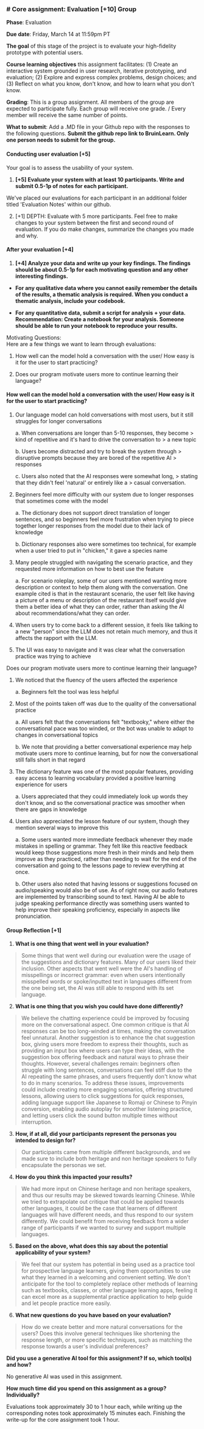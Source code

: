 ### \# Core assignment: Evaluation \[+10\] Group

**Phase**: Evaluation

**Due date**: Friday, March 14 at 11:59pm PT

**The goal** of this stage of the project is to evaluate your
high-fidelity prototype with potential users.

**Course learning objectives** this assignment facilitates: (1) Create
an interactive system grounded in user research, iterative prototyping,
and evaluation; (2) Explore and express complex problems, design
choices; and (3) Reflect on what you know, don't know, and how to learn
what you don't know.

**Grading**: This is a group assignment. All members of the group are
expected to participate fully. Each group will receive one grade. /
Every member will receive the same number of points.

**What to submit**: Add a .MD file in your Github repo with the
responses to the following questions. **Submit the github repo link to
BruinLearn. Only one person needs to submit for the group.**

#### Conducting user evaluation \[+5\]

Your goal is to assess the usability of your system.

1.  **\[+5\] Evaluate your system with at least 10 participants. Write and submit 0.5-1p of notes for each participant.**

We've placed our evaluations for each participant in an additional folder titled 'Evaluation Notes' within our github.

2.  \[+1\] DEPTH: Evaluate with 5 more participants. Feel free to make changes to your system between the first and second round of evaluation. If you do make changes, summarize the changes you made and why.

#### After your evaluation \[+4\]

1.  **\[+4\] Analyze your data and write up your key findings. The findings should be about 0.5-1p for each motivating question and any other interesting findings.**

-   **For any qualitative data where you cannot easily remember the details of the results, a thematic analysis is required. When you conduct a thematic analysis, include your codebook.**

-   **For any quantitative data, submit a script for analysis + your data. Recommendation: Create a notebook for your analysis. Someone should be able to run your notebook to reproduce your results.**

Motivating Questions:\
Here are a few things we want to learn through evaluations:

1.  How well can the model hold a conversation with the user/ How easy is it for the user to start practicing?

2.  Does our program motivate users more to continue learning their language?

####  

#### How well can the model hold a conversation with the user/ How easy is it for the user to start practicing?

1.  Our language model can hold conversations with most users, but it still struggles for longer conversations

    a.  When conversations are longer than 5-10 responses, they become
        > kind of repetitive and it's hard to drive the conversation to
        > a new topic

    b.  Users become distracted and try to break the system through
        > disruptive prompts because they are bored of the repetitive AI
        > responses

    c.  Users also noted that the AI responses were somewhat long,
        > stating that they didn't feel 'natural' or entirely like a
        > casual conversation.

2.  Beginners feel more difficulty with our system due to longer responses that sometimes come with the model

    a.  The dictionary does not support direct translation of longer sentences, and so beginners feel more frustration when trying to piece together longer responses from the model due to their lack of knowledge

    b.  Dictionary responses also were sometimes too technical, for example when a user tried to put in "chicken," it gave a species name

3.  Many people struggled with navigating the scenario practice, and they requested more information on how to best use the feature

    a.  For scenario roleplay, some of our users mentioned wanting more description or context to help them along with the conversation. One example cited is that in the restaurant scenario, the user felt like having a picture of a menu or description of the restaurant itself would give them a better idea of what they can order, rather than asking the AI about recommendations/what they can order.

4.  When users try to come back to a different session, it feels like talking to a new "person" since the LLM does not retain much memory, and thus it affects the rapport with the LLM.

5.  The UI was easy to navigate and it was clear what the conversation practice was trying to achieve

Does our program motivate users more to continue learning their
language?

1.  We noticed that the fluency of the users affected the experience

    a.  Beginners felt the tool was less helpful

2.  Most of the points taken off was due to the quality of the conversational practice

    a.  All users felt that the conversations felt "textbooky," where either the conversational pace was too winded, or the bot was unable to adapt to changes in conversational topics

    b.  We note that providing a better conversational experience may help motivate users more to continue learning, but for now the conversational still falls short in that regard

3.  The dictionary feature was one of the most popular features, providing easy access to learning vocabulary provided a positive learning experience for users

    a.  Users appreciated that they could immediately look up words they don't know, and so the conversational practice was smoother when there are gaps in knowledge

4.  Users also appreciated the lesson feature of our system, though they mention several ways to improve this

    a.  Some users wanted more immediate feedback whenever they made mistakes in spelling or grammar. They felt like this reactive feedback would keep those suggestions more fresh in their minds and help them improve as they practiced, rather than needing to wait for the end of the conversation and going to the lessons page to review everything at once.

    b.  Other users also noted that having lessons or suggestions focused on audio/speaking would also be of use. As of right now, our audio features are implemented by transcribing sound to text. Having AI be able to judge speaking performance directly was something users wanted to help improve their speaking proficiency, especially in aspects like pronunciation.

#### Group Reflection \[+1\]

1.  **What is one thing that went well in your evaluation?**

> Some things that went well during our evaluation were the usage of the
> suggestions and dictionary features. Many of our users liked their
> inclusion. Other aspects that went well were the AI's handling of
> misspellings or incorrect grammar: even when users intentionally
> misspelled words or spoke/inputted text in languages different from
> the one being set, the AI was still able to respond with its set
> language.

2.  **What is one thing that you wish you could have done differently?**

> We believe the chatting experience could be improved by focusing more
> on the conversational aspect. One common critique is that AI responses
> can be too long-winded at times, making the conversation feel
> unnatural. Another suggestion is to enhance the chat suggestion box,
> giving users more freedom to express their thoughts, such as providing
> an input box where users can type their ideas, with the suggestion box
> offering feedback and natural ways to phrase their thoughts. However,
> several challenges remain: beginners often struggle with long
> sentences, conversations can feel stiff due to the AI repeating the
> same phrases, and users frequently don't know what to do in many
> scenarios. To address these issues, improvements could include
> creating more engaging scenarios, offering structured lessons,
> allowing users to click suggestions for quick responses, adding
> language support like Japanese to Romaji or Chinese to Pinyin
> conversion, enabling audio autoplay for smoother listening practice,
> and letting users click the sound button multiple times without
> interruption.

3.  **How, if at all, did your participants represent the personas you intended to design for?**

> Our participants came from multiple different backgrounds, and we made
> sure to include both heritage and non heritage speakers to fully
> encapsulate the personas we set.

4.  **How do you think this impacted your results?**

> We had more input on Chinese heritage and non heritage speakers, and
> thus our results may be skewed towards learning Chinese. While we
> tried to extrapolate out critique that could be applied towards other
> languages, it could be the case that learners of different languages
> will have different needs, and thus respond to our system differently.
> We could benefit from receiving feedback from a wider range of
> participants if we wanted to survey and support multiple languages.

5.  **Based on the above, what does this say about the potential applicability of your system?**

> We feel that our system has potential in being used as a practice tool
> for prospective language learners, giving them opportunities to use
> what they learned in a welcoming and convenient setting. We don't
> anticipate for the tool to completely replace other methods of
> learning such as textbooks, classes, or other language learning apps,
> feeling it can excel more as a supplemental practice application to
> help guide and let people practice more easily.

6.  **What new questions do you have based on your evaluation?**

> How do we create better and more natural conversations for the users?
> Does this involve general techniques like shortening the response
> length, or more specific techniques, such as matching the response
> towards a user's individual preferences?

**Did you use a generative AI tool for this assignment? If so, which tool(s) and how?**

No generative AI was used in this assignment.

**How much time did you spend on this assignment as a group? Individually?**

Evaluations took approximately 30 to 1 hour each, while writing up the
corresponding notes took approximately 15 minutes each. Finishing the
write-up for the core assignment took 1 hour.
